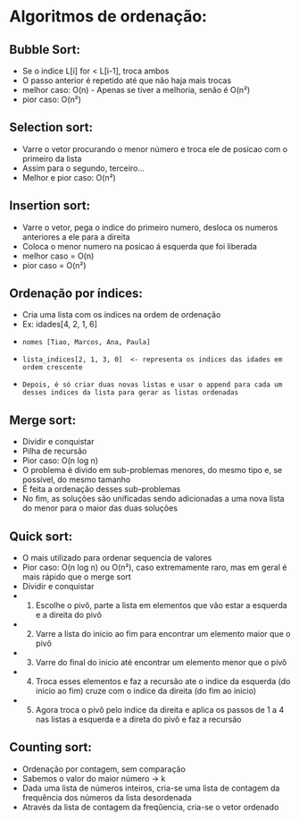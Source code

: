 # Algoritmos de ordenação:
## Bubble Sort:
- Se o indice L[i] for < L[i-1], troca ambos
- O passo anterior é repetido até que não haja mais trocas
- melhor caso: O(n) - Apenas se tiver a melhoria, senão é O(n²)
- pior caso: O(n²)

## Selection sort:
- Varre o vetor procurando o menor número e troca ele de posicao com o primeiro da lista
- Assim para o segundo, terceiro...
- Melhor e pior caso: O(n²)

## Insertion sort:
- Varre o vetor, pega o indice do primeiro numero, desloca os numeros anteriores a ele para a direita
- Coloca o menor numero na posicao á esquerda que foi liberada
- melhor caso = O(n)
- pior caso = O(n²)

## Ordenação por índices:
- Cria uma lista com os índices na ordem de ordenação
- Ex: idades[4, 2, 1, 6]
-     nomes [Tiao, Marcos, Ana, Paula]
-     lista_indices[2, 1, 3, 0]  <- representa os indices das idades em ordem crescente
-     Depois, é só criar duas novas listas e usar o append para cada um desses indices da lista para gerar as listas ordenadas

## Merge sort:
- Dividir e conquistar
- Pilha de recursão
- Pior caso: O(n log n)
- O problema é divido em sub-problemas menores, do mesmo tipo e, se possível, do mesmo tamanho
- É feita a ordenação desses sub-problemas
- No fim, as soluções são unificadas sendo adicionadas a uma nova lista do menor para o maior das duas soluções

## Quick sort:
- O mais utilizado para ordenar sequencia de valores
- Pior caso: O(n log n) ou O(n²), caso extremamente raro, mas em geral é mais rápido que o merge sort
- Dividir e conquistar
- 1. Escolhe o pivô, parte a lista em elementos que vão estar a esquerda e a direita do pivô
- 2. Varre a lista do inicio ao fim para encontrar um elemento maior que o pivô
- 3. Varre do final do inicio até encontrar um elemento menor que o pivô
- 4. Troca esses elementos e faz a recursão ate o indice da esquerda (do inicio ao fim) cruze com o indice da direita (do fim ao inicio)
- 5. Agora troca o pivô pelo indice da direita e aplica os passos de 1 a 4 nas listas a esquerda e a direta do pivô e faz a recursão

## Counting sort:
- Ordenação por contagem, sem comparação
- Sabemos o valor do maior número -> k
- Dada uma lista de números inteiros, cria-se uma lista de contagem da frequência dos números da lista desordenada
- Através da lista de contagem da freqûencia, cria-se o vetor ordenado
